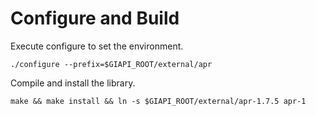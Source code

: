 # Configure and Build
Execute configure to set the environment.
```
./configure --prefix=$GIAPI_ROOT/external/apr
```
Compile and install the library. 

```
make && make install && ln -s $GIAPI_ROOT/external/apr-1.7.5 apr-1
```
